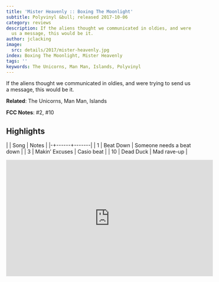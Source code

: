 ```yaml
---
title: 'Mister Heavenly :: Boxing The Moonlight'
subtitle: Polyvinyl &bull; released 2017-10-06
category: reviews
description: If the aliens thought we communicated in oldies, and were trying to send
  us a message, this would be it.
author: jclacking
image:
  src: details/2017/mister-heavenly.jpg
index: Boxing The Moonlight, Mister Heavenly
tags: ''
keywords: The Unicorns, Man Man, Islands, Polyvinyl
---
```

If the aliens thought we communicated in oldies, and were trying to send us a message, this would be it.<!--more-->

**Related**: The Unicorns, Man Man, Islands

**FCC Notes**: #2, #10

## Highlights

| | Song | Notes |
|-+------+-------|
| 1 | Beat Down | Someone needs a beat down |
| 3 | Makin’ Excuses | Casio beat |
| 10 | Dead Duck | Mad rave-up |

<div class="tlo-detail-video"><iframe width="560" height="315" src="https://www.youtube.com/embed/XQZhfqyAY_A" frameborder="0" allow="autoplay; encrypted-media" allowfullscreen></iframe></div>

